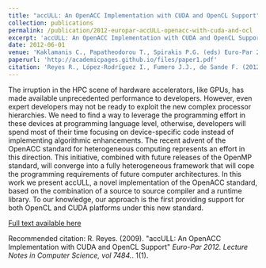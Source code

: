 ```yaml
---
title: "accULL: An OpenACC Implementation with CUDA and OpenCL Support"
collection: publications
permalink: /publication/2012-europar-accULL-openacc-with-cuda-and-ocl
excerpt: 'accULL: An OpenACC Implementation with CUDA and OpenCL Support'
date: 2012-06-01
venue: 'Kaklamanis C., Papatheodorou T., Spirakis P.G. (eds) Euro-Par 2012 Parallel Processing. Euro-Par 2012. Lecture Notes in Computer Science, vol 7484. Springer, Berlin, Heidelberg'
paperurl: 'http://academicpages.github.io/files/paper1.pdf'
citation: 'Reyes R., López-Rodríguez I., Fumero J.J., de Sande F. (2012) accULL: An OpenACC Implementation with CUDA and OpenCL Support. In: Kaklamanis C., Papatheodorou T., Spirakis P.G. (eds) Euro-Par 2012 Parallel Processing. Euro-Par 2012. Lecture Notes in Computer Science, vol 7484. Springer, Berlin, Heidelberg'
---
```

The irruption in the HPC scene of hardware accelerators, like GPUs, has made available unprecedented performance to developers. However, even expert developers may not be ready to exploit the new complex processor hierarchies. We need to find a way to leverage the programming effort in these devices at programming language level, otherwise, developers will spend most of their time focusing on device-specific code instead of implementing algorithmic enhancements. The recent advent of the OpenACC standard for heterogeneous computing represents an effort in this direction. This initiative, combined with future releases of the OpenMP standard, will converge into a fully heterogeneous framework that will cope the programming requirements of future computer architectures. In this work we present accULL, a novel implementation of the OpenACC standard, based on the combination of a source to source compiler and a runtime library. To our knowledge, our approach is the first providing support for both OpenCL and CUDA platforms under this new standard.

[Full text available here](http://ruyk.github.io/files/europar12-accULL)

Recommended citation: R. Reyes. (2009). "accULL: An OpenACC Implementation with CUDA and OpenCL Support" <i>Euro-Par 2012. Lecture Notes in Computer Science, vol 7484.</i>. 1(1).